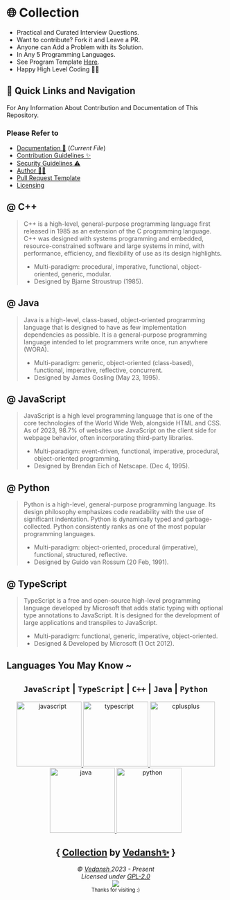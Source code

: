 # 🌐 Collection

* Practical and Curated Interview Questions.
* Want to contribute? Fork it and Leave a PR.
* Anyone can Add a Problem with its Solution.
* In Any 5 Programming Languages.
* See Program Template [Here](https://github.com/offensive-vk/Collection/blob/master/.github/program_template.md).
* Happy High Level Coding 🧑‍💻

## 🧭 Quick Links and Navigation

For Any Information About Contribution and Documentation of This Repository.

### Please Refer to

* [Documentation 📖](https://github.com/offensive-vk/Collection/blob/master/.github/readme.md) (*Current File*)
* [Contribution Guidelines ✨](https://github.com/offensive-vk/Collection/blob/master/.github/contributing.md)
* [Security Guidelines ⚠️](https://github.com/offensive-vk/Collection/blob/master/.github/security.md)
* [Author 🧑‍💻](https://github.com/offensive-vk/)
* [Pull Request Template](https://github.com/offensive-vk/Collection/blob/master/.github/pull_request_template.md)
* [Licensing](https://github.com/offensive-vk/Collection/blob/master/LICENSE)

## @ C++
>
> C++ is a high-level, general-purpose programming language first released in 1985 as an extension of the C programming language. C++ was designed with systems programming and embedded, resource-constrained software and large systems in mind, with performance, efficiency, and flexibility of use as its design highlights.
>
> * Multi-paradigm: procedural, imperative, functional, object-oriented, generic, modular.
> * Designed by Bjarne Stroustrup (1985).

## @ Java
>
> Java is a high-level, class-based, object-oriented programming language that is designed to have as few implementation dependencies as possible. It is a general-purpose programming language intended to let programmers write once, run anywhere (WORA).
>
> * Multi-paradigm: generic, object-oriented (class-based), functional, imperative, reflective, concurrent.
> * Designed by James Gosling (May 23, 1995).

## @ JavaScript
>
> JavaScript is a high level programming language that is one of the core technologies of the World Wide Web, alongside HTML and CSS. As of 2023, 98.7% of websites use JavaScript on the client side for webpage behavior, often incorporating third-party libraries.
>
> * Multi-paradigm: event-driven, functional, imperative, procedural, object-oriented programming.
> * Designed by Brendan Eich of Netscape. (Dec 4, 1995).

## @ Python
>
> Python is a high-level, general-purpose programming language. Its design philosophy emphasizes code readability with the use of significant indentation. Python is dynamically typed and garbage-collected. Python consistently ranks as one of the most popular programming languages.
>
> * Multi-paradigm: object-oriented, procedural (imperative), functional, structured, reflective.
> * Designed by Guido van Rossum (20 Feb, 1991).

## @ TypeScript
>
> TypeScript is a free and open-source high-level programming language developed by Microsoft that adds static typing with optional type annotations to JavaScript. It is designed for the development of large applications and transpiles to JavaScript.
>
> * Multi-paradigm: functional, generic, imperative, object-oriented.
> * Designed & Developed by Microsoft (1 Oct 2012).

## Languages You May Know ~

<div align="center">
  
## `JavaScript` | `TypeScript` | `C++` | `Java` | `Python`

  <a href="https://developer.mozilla.org/en-US/docs/Web/JavaScript" target="_blank" rel="noreferrer">
  <img src="https://cdn.jsdelivr.net/gh/offensive-vk/Icons@master/javascript/javascript-original.svg" alt="javascript" width="150" height="150"/>
  </a>
  <a href="https://www.typescriptlang.org/" target="_blank" rel="noreferrer"> <img src="https://cdn.jsdelivr.net/gh/offensive-vk/Icons@master/typescript/typescript-original.svg" alt="typescript" width="150" height="150"/> </a>
  <a href="https://www.w3schools.com/cpp/" target="_blank" rel="noreferrer"> <img src="https://cdn.jsdelivr.net/gh/offensive-vk/Icons@master/cplusplus/cplusplus-original.svg" alt="cplusplus" width="150" height="150"/> </a>
  <a href="https://www.java.com" target="_blank" rel="noreferrer"> <img src="https://cdn.jsdelivr.net/gh/offensive-vk/Icons@master/java/java-original.svg" alt="java" width="150" height="150"/> </a>
  <a href="https://www.python.org" target="_blank" rel="noreferrer"> <img src="https://cdn.jsdelivr.net/gh/offensive-vk/Icons@master/python/python-original.svg" alt="python" width="150" height="150"/> </a>
  
## { [Collection](https://github.com/offensive-vk/Collection) by [Vedansh✨](https://github.com/offensive-vk) }

</div>

<p align="center">
  <i>&copy; <a href="https://github.com/offensive-vk/">Vedansh </a> 2023 - Present</i><br>
  <i>Licensed under <a href="">GPL-2.0 </a></i><br>
  <a href="https://github.com/npm-run-test"><img src="https://i.ibb.co/4KtpYxb/octocat-clean-mini.png" /></a><br>
  <sup>Thanks for visiting :)</sup>
</p>
